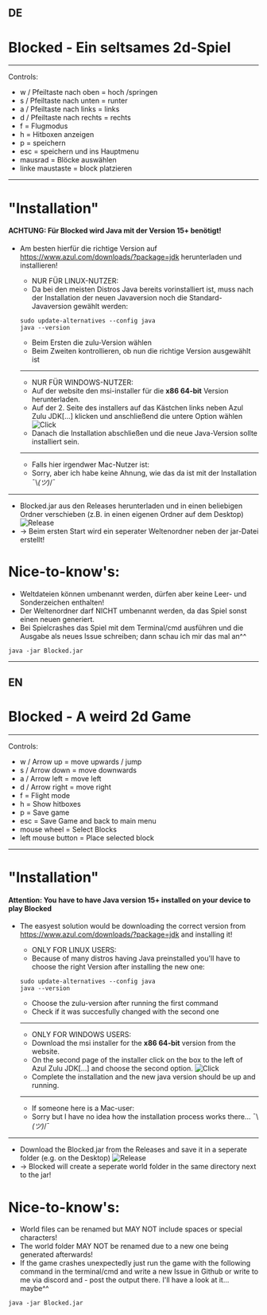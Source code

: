 DE
---
# Blocked - Ein seltsames 2d-Spiel

---

Controls:

* w / Pfeiltaste nach oben = hoch /springen
* s / Pfeiltaste nach unten = runter
* a / Pfeiltaste nach links = links
* d / Pfeiltaste nach rechts = rechts
* f = Flugmodus
* h = Hitboxen anzeigen
* p = speichern
* esc = speichern und ins Hauptmenu
* mausrad = Blöcke auswählen
* linke maustaste = block platzieren

---

# "Installation"

#### ACHTUNG: Für Blocked wird Java mit der Version 15+ benötigt!
* Am besten hierfür die richtige Version auf https://www.azul.com/downloads/?package=jdk herunterladen und installieren!

    - NUR FÜR LINUX-NUTZER:
    - Da bei den meisten Distros Java bereits vorinstalliert ist, muss nach der Installation der neuen Javaversion noch die Standard-Javaversion gewählt werden:
    ```
    sudo update-alternatives --config java
    java --version
    ```
    - Beim Ersten die zulu-Version wählen
    - Beim Zweiten kontrollieren, ob nun die richtige Version ausgewählt ist

    ----

    - NUR FÜR WINDOWS-NUTZER:
    - Auf der website den msi-installer für die **x86 64-bit** Version herunterladen.
    - Auf der 2. Seite des installers auf das Kästchen links neben Azul Zulu JDK[...] klicken und anschließend die untere Option wählen
![Click](https://cdn.discordapp.com/attachments/851116039223509062/874948214598545449/unknown.png)
    - Danach die Installation abschließen und die neue Java-Version sollte installiert sein.
   
   ----
   
   - Falls hier irgendwer Mac-Nutzer ist:
   - Sorry, aber ich habe keine Ahnung, wie das da ist mit der Installation ¯\\_(ツ)_/¯
    
----

* Blocked.jar aus den Releases herunterladen und in einen beliebigen Ordner verschieben (z.B. in einen eigenen Ordner auf dem Desktop)
![Release](https://cdn.discordapp.com/attachments/851116039223509062/874771196376403988/Screenshot_20210810_233340.png)
* -> Beim ersten Start wird ein seperater Weltenordner neben der jar-Datei erstellt!


# Nice-to-know's:
- Weltdateien können umbenannt werden, dürfen aber keine Leer- und Sonderzeichen enthalten!
- Der Weltenordner darf NICHT umbenannt werden, da das Spiel sonst einen neuen generiert.
- Bei Spielcrashes das Spiel mit dem Terminal/cmd ausführen und die Ausgabe als neues Issue schreiben; dann schau ich mir das mal an^^
```
java -jar Blocked.jar
```
-----

EN
---
# Blocked - A weird 2d Game

---

Controls:

* w / Arrow up = move upwards / jump
* s / Arrow down = move downwards
* a / Arrow left = move left
* d / Arrow right = move right
* f = Flight mode
* h = Show hitboxes
* p = Save game
* esc = Save Game and back to main menu
* mouse wheel = Select Blocks
* left mouse button = Place selected block

---

# "Installation"

#### Attention: You have to have Java version 15+ installed on your device to play Blocked
* The easyest solution would be downloading the correct version from https://www.azul.com/downloads/?package=jdk and installing it!

    - ONLY FOR LINUX USERS:
    - Because of many distros having Java preinstalled you'll have to choose the right Version after installing the new one:
    ```
    sudo update-alternatives --config java
    java --version
    ```
    - Choose the zulu-version after running the first command
    - Check if it was succesfully changed with the second one

    ----

    - ONLY FOR WINDOWS USERS:
    - Download the msi installer for the **x86 64-bit** version from the website.
    - On the second page of the installer click on the box to the left of Azul Zulu JDK[...] and choose the second option.
![Click](https://cdn.discordapp.com/attachments/851116039223509062/874948214598545449/unknown.png)
    - Complete the installation and the new java version should be up and running.
   
   ----
   
   - If someone here is a Mac-user:
   - Sorry but I have no idea how the installation process works there... ¯\\_(ツ)_/¯

---

* Download the Blocked.jar from the Releases and save it in a seperate folder (e.g. on the Desktop)
![Release](https://cdn.discordapp.com/attachments/851116039223509062/874771196376403988/Screenshot_20210810_233340.png)
* -> Blocked will create a seperate world folder in the same directory next to the jar!


# Nice-to-know's:
- World files can be renamed but MAY NOT include spaces or special characters!
- The world folder MAY NOT be renamed due to a new one being generated afterwards!
- If the game crashes unexpectedly just run the game with the following command in the terminal/cmd and write a new Issue in Github or write to me via discord and - post the output there. I'll have a look at it... maybe^^
```
java -jar Blocked.jar
```

